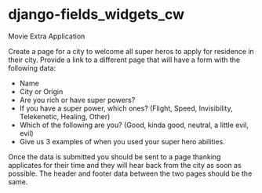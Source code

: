 # django-fields_widgets_cw

Movie Extra Application

Create a page for a city to welcome all super heros to apply for residence in their city. Provide a link to a different page that will have a form with the following data:
- Name
- City or Origin
- Are you rich or have super powers?
- If you have a super power, which ones? (Flight, Speed, Invisibility, Telekenetic, Healing, Other)
- Which of the following are you? (Good, kinda good, neutral, a little evil, evil)
- Give us 3 examples of when you used your super hero abilities.

Once the data is submitted you should be sent to a page thanking applicates for their time and they will hear back from the city as soon as possible. The header and footer data between the two pages should be the same.
